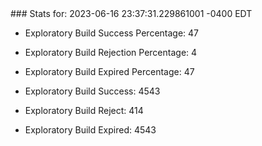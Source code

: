 <!DOCTYPE html>
<html>
	<head>
		<meta charset="utf-8">
		<title>i2p-stats</title>
	</head>
	<body>
### Stats for: 2023-06-16 23:37:31.229861001 -0400 EDT

 - Exploratory Build Success Percentage: 47
 - Exploratory Build Rejection Percentage: 4
 - Exploratory Build Expired Percentage: 47
 - Exploratory Build Success: 4543
 - Exploratory Build Reject: 414
 - Exploratory Build Expired: 4543

	</body>
</html>